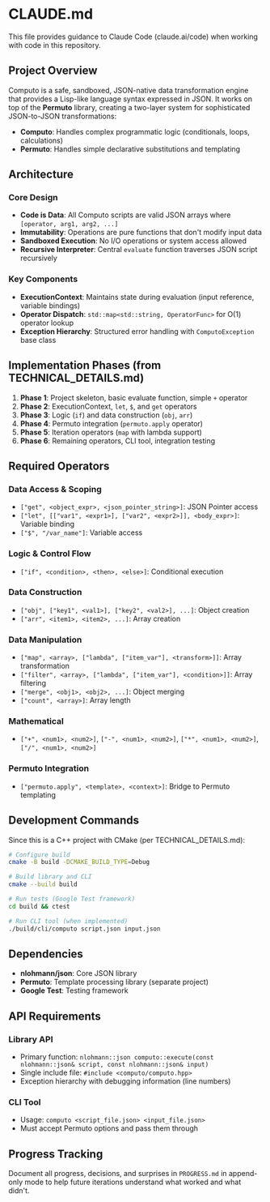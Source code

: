 # CLAUDE.md

This file provides guidance to Claude Code (claude.ai/code) when working with code in this repository.

## Project Overview

Computo is a safe, sandboxed, JSON-native data transformation engine that provides a Lisp-like language syntax expressed in JSON. It works on top of the **Permuto** library, creating a two-layer system for sophisticated JSON-to-JSON transformations:

- **Computo**: Handles complex programmatic logic (conditionals, loops, calculations)
- **Permuto**: Handles simple declarative substitutions and templating

## Architecture

### Core Design
- **Code is Data**: All Computo scripts are valid JSON arrays where `[operator, arg1, arg2, ...]`
- **Immutability**: Operations are pure functions that don't modify input data
- **Sandboxed Execution**: No I/O operations or system access allowed
- **Recursive Interpreter**: Central `evaluate` function traverses JSON script recursively

### Key Components
- **ExecutionContext**: Maintains state during evaluation (input reference, variable bindings)
- **Operator Dispatch**: `std::map<std::string, OperatorFunc>` for O(1) operator lookup
- **Exception Hierarchy**: Structured error handling with `ComputoException` base class

## Implementation Phases (from TECHNICAL_DETAILS.md)

1. **Phase 1**: Project skeleton, basic evaluate function, simple `+` operator
2. **Phase 2**: ExecutionContext, `let`, `$`, and `get` operators  
3. **Phase 3**: Logic (`if`) and data construction (`obj`, `arr`)
4. **Phase 4**: Permuto integration (`permuto.apply` operator)
5. **Phase 5**: Iteration operators (`map` with lambda support)
6. **Phase 6**: Remaining operators, CLI tool, integration testing

## Required Operators

### Data Access & Scoping
- `["get", <object_expr>, <json_pointer_string>]`: JSON Pointer access
- `["let", [["var1", <expr1>], ["var2", <expr2>]], <body_expr>]`: Variable binding
- `["$", "/var_name"]`: Variable access

### Logic & Control Flow  
- `["if", <condition>, <then>, <else>]`: Conditional execution

### Data Construction
- `["obj", ["key1", <val1>], ["key2", <val2>], ...]`: Object creation
- `["arr", <item1>, <item2>, ...]`: Array creation

### Data Manipulation
- `["map", <array>, ["lambda", ["item_var"], <transform>]]`: Array transformation
- `["filter", <array>, ["lambda", ["item_var"], <condition>]]`: Array filtering
- `["merge", <obj1>, <obj2>, ...]`: Object merging
- `["count", <array>]`: Array length

### Mathematical
- `["+", <num1>, <num2>]`, `["-", <num1>, <num2>]`, `["*", <num1>, <num2>]`, `["/", <num1>, <num2>]`

### Permuto Integration
- `["permuto.apply", <template>, <context>]`: Bridge to Permuto templating

## Development Commands

Since this is a C++ project with CMake (per TECHNICAL_DETAILS.md):

```bash
# Configure build
cmake -B build -DCMAKE_BUILD_TYPE=Debug

# Build library and CLI
cmake --build build

# Run tests (Google Test framework)
cd build && ctest

# Run CLI tool (when implemented)
./build/cli/computo script.json input.json
```

## Dependencies

- **nlohmann/json**: Core JSON library
- **Permuto**: Template processing library (separate project)
- **Google Test**: Testing framework

## API Requirements

### Library API
- Primary function: `nlohmann::json computo::execute(const nlohmann::json& script, const nlohmann::json& input)`
- Single include file: `#include <computo/computo.hpp>`
- Exception hierarchy with debugging information (line numbers)

### CLI Tool
- Usage: `computo <script_file.json> <input_file.json>`
- Must accept Permuto options and pass them through

## Progress Tracking

Document all progress, decisions, and surprises in `PROGRESS.md` in append-only mode to help future iterations understand what worked and what didn't.